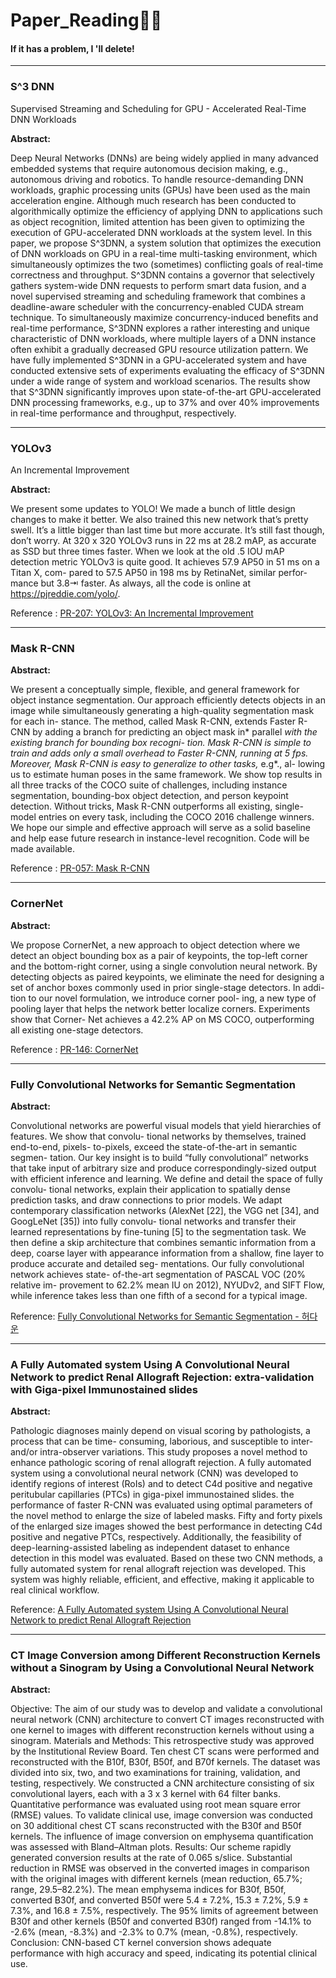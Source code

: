 # Paper_Reading👨‍🎓

#### If it has a problem, I 'll delete!

---

### S^3 DNN
Supervised Streaming and Scheduling for GPU - Accelerated Real-Time DNN Workloads

**Abstract:**

Deep Neural Networks (DNNs) are being widely applied in many advanced embedded systems that require autonomous decision making, e.g., autonomous driving and robotics. To handle resource-demanding DNN workloads, graphic processing units (GPUs) have been used as the main acceleration engine. Although much research has been conducted to algorithmically optimize the efficiency of applying DNN to applications such as object recognition, limited attention has been given to optimizing the execution of GPU-accelerated DNN workloads at the system level. In this paper, we propose S^3DNN, a system solution that optimizes the execution of DNN workloads on GPU in a real-time multi-tasking environment, which simultaneously optimizes the two (sometimes) conflicting goals of real-time correctness and throughput. S^3DNN contains a governor that selectively gathers system-wide DNN requests to perform smart data fusion, and a novel supervised streaming and scheduling framework that combines a deadline-aware scheduler with the concurrency-enabled CUDA stream technique. To simultaneously maximize concurrency-induced benefits and real-time performance, S^3DNN explores a rather interesting and unique characteristic of DNN workloads, where multiple layers of a DNN instance often exhibit a gradually decreased GPU resource utilization pattern. We have fully implemented S^3DNN in a GPU-accelerated system and have conducted extensive sets of experiments evaluating the efficacy of S^3DNN under a wide range of system and workload scenarios. The results show that S^3DNN significantly improves upon state-of-the-art GPU-accelerated DNN processing frameworks, e.g., up to 37% and over 40% improvements in real-time performance and throughput, respectively.

---

### YOLOv3
An Incremental Improvement 

**Abstract:**

We present some updates to YOLO! We made a bunch of little design changes to make it better. We also trained this new network that’s pretty swell. It’s a little bigger than last time but more accurate. It’s still fast though, don’t worry. At 320 x 320 YOLOv3 runs in 22 ms at 28.2 mAP, as accurate as SSD but three times faster. When we look at the old .5 IOU mAP detection metric YOLOv3 is quite good. It achieves 57.9 AP50 in 51 ms on a Titan X, com- pared to 57.5 AP50 in 198 ms by RetinaNet, similar perfor- mance but 3.8⇥ faster. As always, all the code is online at https://pjreddie.com/yolo/.

Reference : [PR-207: YOLOv3: An Incremental Improvement](https://www.youtube.com/watch?v=HMgcvgRrDcA&list=PLqAFpvtCnrySi60YxMXf45YAyY9X24hLO&index=2)

---

### Mask R-CNN

**Abstract:**

We present a conceptually simple, flexible, and general framework for object instance segmentation. Our approach
efficiently detects objects in an image while simultaneously generating a high-quality segmentation mask for each in- stance. The method, called Mask R-CNN, extends Faster R-CNN by adding a branch for predicting an object mask in* parallel *with the existing branch for bounding box recogni- tion. Mask R-CNN is simple to train and adds only a small overhead to Faster R-CNN, running at 5 fps. Moreover, Mask R-CNN is easy to generalize to other tasks,* e.g*., al- lowing us to estimate human poses in the same framework. We show top results in all three tracks of the COCO suite of challenges, including instance segmentation, bounding-box object detection, and person keypoint detection. Without tricks, Mask R-CNN outperforms all existing, single-model entries on every task, including the COCO 2016 challenge winners. We hope our simple and effective approach will serve as a solid baseline and help ease future research in instance-level recognition. Code will be made available.

Reference : [PR-057: Mask R-CNN](https://www.youtube.com/watch?v=RtSZALC9DlU&t=881s)

---

### CornerNet

**Abstract:**

We propose CornerNet, a new approach to object detection where we detect an object bounding box as a pair of keypoints, the top-left corner and the bottom-right corner, using a single convolution neural network. By detecting objects as paired keypoints, we eliminate the need for designing a set of anchor boxes commonly used in prior single-stage detectors. In addi- tion to our novel formulation, we introduce corner pool- ing, a new type of pooling layer that helps the network better localize corners. Experiments show that Corner- Net achieves a 42.2% AP on MS COCO, outperforming all existing one-stage detectors.

Reference : [PR-146: CornerNet](https://www.youtube.com/watch?v=6OYmOtivQY8&t=1433s)

---

### Fully Convolutional Networks for Semantic Segmentation 

**Abstract:**

Convolutional networks are powerful visual models that yield hierarchies of features. We show that convolu- tional networks by themselves, trained end-to-end, pixels- to-pixels, exceed the state-of-the-art in semantic segmen- tation. Our key insight is to build “fully convolutional” networks that take input of arbitrary size and produce correspondingly-sized output with efficient inference and learning. We define and detail the space of fully convolu- tional networks, explain their application to spatially dense prediction tasks, and draw connections to prior models. We adapt contemporary classification networks (AlexNet [22], the VGG net [34], and GoogLeNet [35]) into fully convolu- tional networks and transfer their learned representations by fine-tuning [5] to the segmentation task. We then define a skip architecture that combines semantic information from a deep, coarse layer with appearance information from a shallow, fine layer to produce accurate and detailed seg- mentations. Our fully convolutional network achieves state- of-the-art segmentation of PASCAL VOC (20% relative im- provement to 62.2% mean IU on 2012), NYUDv2, and SIFT Flow, while inference takes less than one fifth of a second for a typical image.

Reference: [Fully Convolutional Networks for Semantic Segmentation - 허다운](https://www.youtube.com/watch?v=_52dopGu3Cw&t=1112s)

---

### A Fully Automated system Using A Convolutional Neural Network to predict Renal Allograft Rejection: extra-validation with Giga-pixel Immunostained slides

**Abstract:**

Pathologic diagnoses mainly depend on visual scoring by pathologists, a process that can be time- consuming, laborious, and susceptible to inter- and/or intra-observer variations. This study proposes
a novel method to enhance pathologic scoring of renal allograft rejection. A fully automated system using a convolutional neural network (CNN) was developed to identify regions of interest (RoIs) and
to detect C4d positive and negative peritubular capillaries (PTCs) in giga-pixel immunostained slides. the performance of faster R-CNN was evaluated using optimal parameters of the novel method to enlarge the size of labeled masks. Fifty and forty pixels of the enlarged size images showed the best performance in detecting C4d positive and negative PTCs, respectively. Additionally, the feasibility
of deep-learning-assisted labeling as independent dataset to enhance detection in this model was evaluated. Based on these two CNN methods, a fully automated system for renal allograft rejection was developed. This system was highly reliable, efficient, and effective, making it applicable to real clinical workflow.

Reference: [A Fully Automated system Using A Convolutional Neural Network to predict Renal Allograft Rejection](https://www.nature.com/articles/s41598-019-41479-5)

---

### CT Image Conversion among Different Reconstruction Kernels without a Sinogram by Using a Convolutional Neural Network

**Abstract:**

Objective: The aim of our study was to develop and validate a convolutional neural network (CNN) architecture to convert CT images reconstructed with one kernel to images with different reconstruction kernels without using a sinogram.
Materials and Methods: This retrospective study was approved by the Institutional Review Board. Ten chest CT scans were performed and reconstructed with the B10f, B30f, B50f, and B70f kernels. The dataset was divided into six, two, and two examinations for training, validation, and testing, respectively. We constructed a CNN architecture consisting of six convolutional layers, each with a 3 x 3 kernel with 64 filter banks. Quantitative performance was evaluated using root mean square error (RMSE) values. To validate clinical use, image conversion was conducted on 30 additional chest CT scans reconstructed with the B30f and B50f kernels. The influence of image conversion on emphysema quantification was assessed with Bland–Altman plots. Results: Our scheme rapidly generated conversion results at the rate of 0.065 s/slice. Substantial reduction in RMSE was observed in the converted images in comparison with the original images with different kernels (mean reduction, 65.7%; range, 29.5–82.2%). The mean emphysema indices for B30f, B50f, converted B30f, and converted B50f were 5.4 ± 7.2%, 15.3 ± 7.2%, 5.9 ± 7.3%, and 16.8 ± 7.5%, respectively. The 95% limits of agreement between B30f and other kernels (B50f and converted B30f) ranged from -14.1% to -2.6% (mean, -8.3%) and -2.3% to 0.7% (mean, -0.8%), respectively. Conclusion: CNN-based CT kernel conversion shows adequate performance with high accuracy and speed, indicating its potential clinical use.

